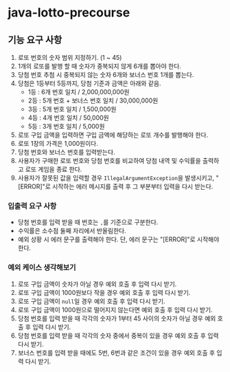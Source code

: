 # java-lotto-precourse

## 기능 요구 사항
1. 로또 번호의 숫자 범위 지정하기. (1 ~ 45)
2. 1개의 로또를 발행 할 때 숫자가 중복되지 않게 6개를 뽑아야 한다.
3. 당첨 번호 추첨 시 중복되지 않는 숫자 6개와 보너스 번호 1개를 뽑는다.
4. 당첨은 1등부터 5등까지, 당첨 기준과 금액은 아래와 같음.
    - 1등 : 6개 번호 일치 / 2,000,000,000원
    - 2등 : 5개 번호 + 보너스 번호 일치 / 30,000,000원
    - 3등 : 5개 번호 일치 / 1,500,000원
    - 4등 : 4개 번호 일치 / 50,000원
    - 5등 : 3개 번호 일치 / 5,000원
5. 로또 구입 금액을 입력하면 구입 금액에 해당하는 로또 개수를 발행해야 한다.
6. 로또 1장의 가격은 1,000원이다.
7. 당첨 번호와 보너스 번호를 입력받는다.
8. 사용자가 구매한 로또 번호와 당첨 번호를 비교하여 당첨 내역 및 수익률을 출력하고
로또 게임을 종료 한다.
9. 사용자가 잘못된 값을 입력할 경우 `IllegalArgumentException`을 발생시키고,
"[ERROR]"로 시작하는 에러 메시지를 출력 후 그 부분부터 입력을 다시 받는다.

### 입출력 요구 사항
- 당첨 번호를 입력 받을 때 번호는 `,`를 기준으로 구분한다.
- 수익률은 소수점 둘째 자리에서 반올림한다.
- 예외 상황 시 에러 문구를 출력해야 한다. 단, 에러 문구는 "[ERROR]"로 시작해야 한다.

### 예외 케이스 생각해보기
1. 로또 구입 금액이 숫자가 아닐 경우 예외 호출 후 입력 다시 받기.
2. 로또 구입 금액이 1000원보다 작을 경우 예외 호출 후 입력 다시 받기.
3. 로또 구입 금액이 `null`일 경우 예외 호출 후 입력 다시 받기.
4. 로또 구입 금액이 1000원으로 떨어지지 않는다면 예외 호출 후 입력 다시 받기.
5. 당첨 번호를 입력 받을 때 각각의 숫자가 1부터 45 사이의 숫자가 아닐 경우 예외 호출 후 입력 다시 받기.
6. 당첨 번호를 입력 받을 때 각각의 숫자 중에서 중복이 있을 경우 예외 호출 후 입력 다시 받기.
7. 보너스 번호를 입력 받을 때에도 5번, 6번과 같은 조건이 있을 경우 예외 호출 후 입력 다시 받기.
